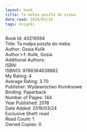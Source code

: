 ```yaml
---
layout: book
title: Ta małpa poszła do nieba
date_read: 2019/03/24
tags: książki
---
```


Book Id: 40219594<br />
Title: Ta małpa poszła do nieba<br />
Author: Gosia Kulik<br />
Author l-f: Kulik, Gosia<br />
Additional Authors: <br />
ISBN: <br />
ISBN13: 9788364638862<br />
My Rating: 4<br />
Average Rating: 3.70<br />
Publisher: Wydawnictwo Komiksowe<br />
Binding: Paperback<br />
Number of Pages: 144<br />
Year Published: 2018<br />
Date Added: 2019/03/24<br />
Exclusive Shelf: read<br />
Read Count: 1<br />
Owned Copies: 0<br />


